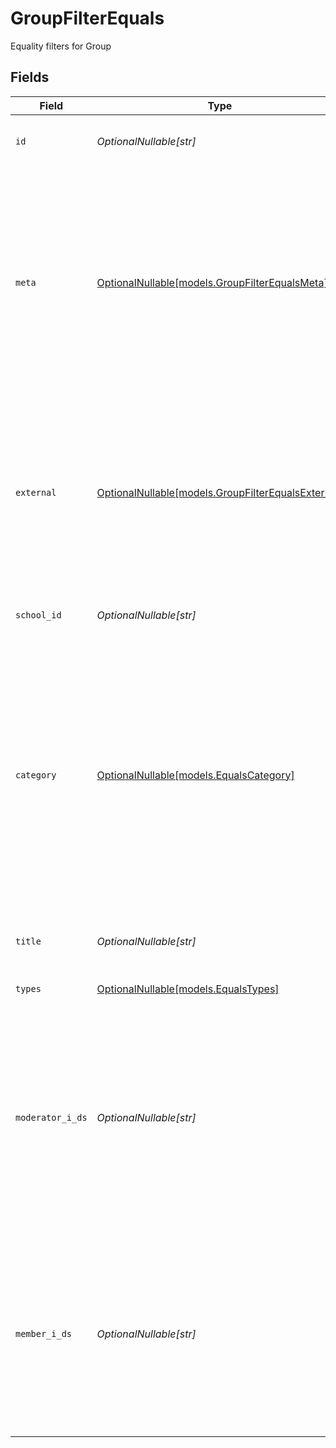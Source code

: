 # GroupFilterEquals

Equality filters for Group


## Fields

| Field                                                                                                                                                                                                                            | Type                                                                                                                                                                                                                             | Required                                                                                                                                                                                                                         | Description                                                                                                                                                                                                                      | Example                                                                                                                                                                                                                          |
| -------------------------------------------------------------------------------------------------------------------------------------------------------------------------------------------------------------------------------- | -------------------------------------------------------------------------------------------------------------------------------------------------------------------------------------------------------------------------------- | -------------------------------------------------------------------------------------------------------------------------------------------------------------------------------------------------------------------------------- | -------------------------------------------------------------------------------------------------------------------------------------------------------------------------------------------------------------------------------- | -------------------------------------------------------------------------------------------------------------------------------------------------------------------------------------------------------------------------------- |
| `id`                                                                                                                                                                                                                             | *OptionalNullable[str]*                                                                                                                                                                                                          | :heavy_minus_sign:                                                                                                                                                                                                               | Unique identifier for the Group                                                                                                                                                                                                  | 123e4567-e89b-12d3-a456-426614174000                                                                                                                                                                                             |
| `meta`                                                                                                                                                                                                                           | [OptionalNullable[models.GroupFilterEqualsMeta]](../models/groupfilterequalsmeta.md)                                                                                                                                             | :heavy_minus_sign:                                                                                                                                                                                                               | Metadata information for the Group                                                                                                                                                                                               | {<br/>"createdAt": "2024-01-15T10:30:00Z",<br/>"createdBy": "123e4567-e89b-12d3-a456-426614174000",<br/>"updatedAt": "2024-01-15T10:30:00Z",<br/>"updatedBy": "123e4567-e89b-12d3-a456-426614174000"<br/>}                       |
| `external`                                                                                                                                                                                                                       | [OptionalNullable[models.GroupFilterEqualsExternal]](../models/groupfilterequalsexternal.md)                                                                                                                                     | :heavy_minus_sign:                                                                                                                                                                                                               | External is a reusable object that can be used to store external information about the employee from another system, used for third-party integration tracking.                                                                  | {<br/>"sourceID": "example",<br/>"source": "example"<br/>}                                                                                                                                                                       |
| `school_id`                                                                                                                                                                                                                      | *OptionalNullable[str]*                                                                                                                                                                                                          | :heavy_minus_sign:                                                                                                                                                                                                               | The ID of the school the group belongs to                                                                                                                                                                                        | 123e4567-e89b-12d3-a456-426614174000                                                                                                                                                                                             |
| `category`                                                                                                                                                                                                                       | [OptionalNullable[models.EqualsCategory]](../models/equalscategory.md)                                                                                                                                                           | :heavy_minus_sign:                                                                                                                                                                                                               | If the category is Education, the ModeratorIDs have to be employees and the MemberIDs have to be students of the school. If the category is Other, it will not be possible to use the IsClass, IsChildcare and IsMentor fields.<br/> |                                                                                                                                                                                                                                  |
| `title`                                                                                                                                                                                                                          | *OptionalNullable[str]*                                                                                                                                                                                                          | :heavy_minus_sign:                                                                                                                                                                                                               | The title of the group, must be unique within the school.                                                                                                                                                                        | example                                                                                                                                                                                                                          |
| `types`                                                                                                                                                                                                                          | [OptionalNullable[models.EqualsTypes]](../models/equalstypes.md)                                                                                                                                                                 | :heavy_minus_sign:                                                                                                                                                                                                               | The types of the group                                                                                                                                                                                                           |                                                                                                                                                                                                                                  |
| `moderator_i_ds`                                                                                                                                                                                                                 | *OptionalNullable[str]*                                                                                                                                                                                                          | :heavy_minus_sign:                                                                                                                                                                                                               | The IDs of the moderators of the group.  Can be any user type (Student, Employee, Guardian) if the Category is Other. If the Category is Education, the Moderators have to be employees of the school.<br/>                      | 123e4567-e89b-12d3-a456-426614174000                                                                                                                                                                                             |
| `member_i_ds`                                                                                                                                                                                                                    | *OptionalNullable[str]*                                                                                                                                                                                                          | :heavy_minus_sign:                                                                                                                                                                                                               | The IDs of the members of the group. Can be any user type (Student, Employee, Guardian) if the Category is Other. If the Category is Education, the Members have to be students of the school.<br/>                              | 123e4567-e89b-12d3-a456-426614174000                                                                                                                                                                                             |